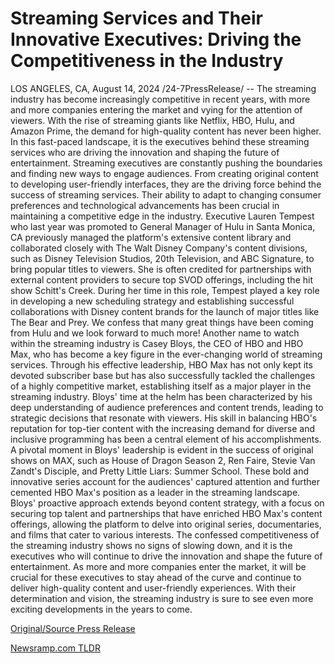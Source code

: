 # Streaming Services and Their Innovative Executives: Driving the Competitiveness in the Industry

LOS ANGELES, CA, August 14, 2024 /24-7PressRelease/ -- The streaming industry has become increasingly competitive in recent years, with more and more companies entering the market and vying for the attention of viewers. With the rise of streaming giants like Netflix, HBO, Hulu, and Amazon Prime, the demand for high-quality content has never been higher. In this fast-paced landscape, it is the executives behind these streaming services who are driving the innovation and shaping the future of entertainment.  Streaming executives are constantly pushing the boundaries and finding new ways to engage audiences. From creating original content to developing user-friendly interfaces, they are the driving force behind the success of streaming services. Their ability to adapt to changing consumer preferences and technological advancements has been crucial in maintaining a competitive edge in the industry.  Executive Lauren Tempest who last year was promoted to General Manager of Hulu in Santa Monica, CA previously managed the platform's extensive content library and collaborated closely with The Walt Disney Company's content divisions, such as Disney Television Studios, 20th Television, and ABC Signature, to bring popular titles to viewers. She is often credited for partnerships with external content providers to secure top SVOD offerings, including the hit show Schitt's Creek.   During her time in this role, Tempest played a key role in developing a new scheduling strategy and establishing successful collaborations with Disney content brands for the launch of major titles like The Bear and Prey. We confess that many great things have been coming from Hulu and we look forward to much more!   Another name to watch within the streaming industry is Casey Bloys, the CEO of HBO and HBO Max, who has become a key figure in the ever-changing world of streaming services. Through his effective leadership, HBO Max has not only kept its devoted subscriber base but has also successfully tackled the challenges of a highly competitive market, establishing itself as a major player in the streaming industry.  Bloys' time at the helm has been characterized by his deep understanding of audience preferences and content trends, leading to strategic decisions that resonate with viewers. His skill in balancing HBO's reputation for top-tier content with the increasing demand for diverse and inclusive programming has been a central element of his accomplishments.  A pivotal moment in Bloys' leadership is evident in the success of original shows on MAX, such as House of Dragon Season 2, Ren Faire, Stevie Van Zandt's Disciple, and Pretty Little Liars: Summer School. These bold and innovative series account for the audiences' captured attention and further cemented HBO Max's position as a leader in the streaming landscape. Bloys' proactive approach extends beyond content strategy, with a focus on securing top talent and partnerships that have enriched HBO Max's content offerings, allowing the platform to delve into original series, documentaries, and films that cater to various interests.  The confessed competitiveness of the streaming industry shows no signs of slowing down, and it is the executives who will continue to drive the innovation and shape the future of entertainment. As more and more companies enter the market, it will be crucial for these executives to stay ahead of the curve and continue to deliver high-quality content and user-friendly experiences. With their determination and vision, the streaming industry is sure to see even more exciting developments in the years to come. 

[Original/Source Press Release](https://www.24-7pressrelease.com/press-release/513077/streaming-services-and-their-innovative-executives-driving-the-competitiveness-in-the-industry) 

[Newsramp.com TLDR](https://newsramp.com/None) 